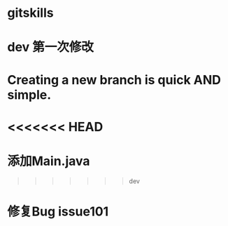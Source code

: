 # gitskills
# dev 第一次修改
# Creating a new branch is quick AND simple.
<<<<<<< HEAD
=======
# 添加Main.java
>>>>>>> dev
# 修复Bug issue101
